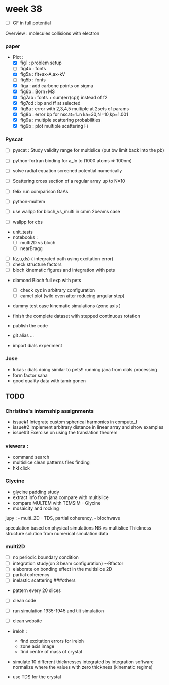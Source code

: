 # week 38

- [ ] GF in full potential

Overview : molecules collisions with electron


### paper
- Plot :
  - [x] fig1    : problem setup
  - [ ] fig4b   : fonts
  - [x] fig5a   : fit+ax-A,ax-kV
  - [ ] fig5b   : fonts
  - [x] figa    : add carbone points on sigma
  - [x] fig6b   : Born+MS
  - [x] fig7ab  : fonts + sum(err(cp)) instead of f2
  - [x] fig7cd  : bp and ff at selected
  - [x] fig8a   : error with 2,3,4,5 multiple at 2sets of params
  - [x] fig8b   : error bp for nscat=1..n ka=30,N=10,kp=1.001
  - [x] fig9a   : multiple scattering probabilities
  - [x] fig9b   : plot multiple scattering Fi
  <!-- - [ ] fig10   : multislice vs T-matrix -->


### Pyscat
- [ ] pyscat : Study validity range for multislice (put bw limit back into the pb)
- [ ] python-fortran binding for a_ln to (1000 atoms => 100nm)
- [ ] solve radial equation screened potential numerically
- [ ] Scattering cross section of a regular array up to N=10

- [ ] felix run comparison GaAs
- [ ] python-multem
- [ ] use wallpp for bloch_vs_multi in cmm 2beams case
- [ ] wallpp for cbs

- unit_tests
- notebooks :
    - [ ] multi2D vs bloch
    - [ ] nearBragg
- [ ] I(z,u,ds) ( integrated path using excitation error)
- [ ] check structure factors  
- [ ] bloch kinematic figures and integration with pets

- diamond Bloch full exp with pets
    - [ ] check xyz in arbitrary configuration
    - [ ] camel plot (wild even after reducing angular step)
- dummy test case kinematic simulations  (zone axis )

- finish the complete dataset with stepped continuous rotation
- publish the code

- git alias ...
- import dials experiment



### Jose
- lukas : dials doing similar to pets!! running jana from dials processing
- form factor saha
- good quality data with tamir gonen



## TODO
### Christine's internship assignments
- issue#1 Integrate custom spherical harmonics in compute_f
- issue#2 Implement arbitrary distance in linear array and show examples
- issue#3 Exercise on using the translation theorem

### viewers :
  - command search
  - multislice clean patterns files finding
  - hkl click

### Glycine
- glycine padding study
- extract info from jana compare with multislice
- compare MULTEM with TEMSIM - Glycine
- mosaicity and rocking

jupy :
    - multi_2D
    - TDS, partial coherency,
    - blochwave

speculation based on physical simulations
NB vs multislice
Thickness
structure solution from numerical simulation data

### multi2D
  - [ ] no periodic boundary condition
  - [ ] integration study(on 3 beam configuration) --Rfactor
  - [ ] elaborate on bonding effect in the multislice 2D
  - [ ] partial coherency
  - [ ] inelastic scattering
###others
  - pattern every 20 slices
  - [ ] clean code
  - [ ] run simulation 1935-1945 and tilt simulation


- [ ] clean website
- ireloh :
  - find excitation errors for ireloh
  - zone axis image
  - find centre of mass of crystal

- simulate 10 different thicknesses integrated by integration software
normalize where the values with zero thickness (kinematic regime)
- use TDS for the crystal
